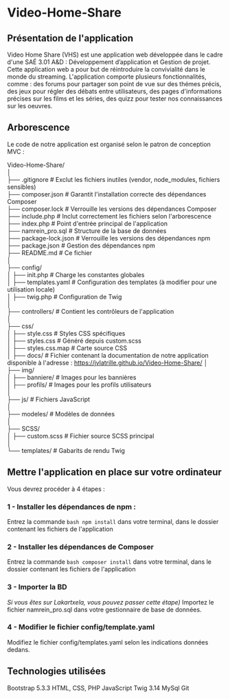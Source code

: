 # Video-Home-Share
## Présentation de l'application
Video Home Share (VHS) est une application web développée dans le cadre d'une SAÉ 3.01 A&amp;D : Développement d’application et Gestion de projet. Cette application web a pour but de réintroduire la convivialité dans le monde du streaming. L'application comporte plusieurs fonctionnalités, comme : des forums pour partager son point de vue sur des thémes précis, des jeux pour régler des débats entre utilisateurs, des pages d'informations précises sur les films et les séries, des quizz pour tester nos connaissances sur les oeuvres.

## Arborescence
Le code de notre application est organisé selon le patron de conception MVC : 

Video-Home-Share/  
│  
├── .gitignore          # Exclut les fichiers inutiles (vendor, node_modules, fichiers sensibles)  
├── composer.json       # Garantit l'installation correcte des dépendances Composer  
├── composer.lock       # Verrouille les versions des dépendances Composer  
├── include.php         # Inclut correctement les fichiers selon l'arborescence  
├── index.php           # Point d'entrée principal de l'application  
├── namrein_pro.sql     # Structure de la base de données  
├── package-lock.json   # Verrouille les versions des dépendances npm  
├── package.json        # Gestion des dépendances npm  
├── README.md           # Ce fichier  
│  
├── config/  
│   ├── init.php        # Charge les constantes globales  
│   ├── templates.yaml  # Configuration des templates (à modifier pour une utilisation locale)  
│   ├── twig.php        # Configuration de Twig  
│  
├── controllers/        # Contient les contrôleurs de l'application  
│  
├── css/  
│   ├── style.css       # Styles CSS spécifiques  
│   ├── styles.css      # Généré depuis custom.scss  
│   ├── styles.css.map  # Carte source CSS  
│ 
├── docs/  # Fichier contenant la documentation de notre application disponible à l'adresse : https://jvlatrille.github.io/Video-Home-Share/
│  
├── img/  
│   ├── banniere/       # Images pour les bannières  
│   ├── profils/        # Images pour les profils utilisateurs  
│  
├── js/                # Fichiers JavaScript  
│  
├── modeles/           # Modèles de données  
│  
├── SCSS/  
│   ├── custom.scss     # Fichier source SCSS principal  
│  
└── templates/         # Gabarits de rendu Twig  

## Mettre l'application en place sur votre ordinateur
Vous devrez procéder à 4 étapes : 

### 1 - Installer les dépendances de npm :
Entrez la commande ```bash npm install``` dans votre terminal, dans le dossier contenant les fichiers de l'application

### 2 - Installer les dépendances de Composer
Entrez la commande ```bash composer install``` dans votre terminal, dans le dossier contenant les fichiers de l'application

### 3 - Importer la BD  
*Si vous êtes sur Lakartxela, vous pouvez passer cette étape)*
Importez le fichier namrein_pro.sql dans votre gestionnaire de base de données.

### 4 - Modifier le fichier config/template.yaml
Modifiez le fichier config/templates.yaml selon les indications données dedans.

## Technologies utilisées
Bootstrap 5.3.3
HTML, CSS, PHP
JavaScript
Twig 3.14
MySql
Git
